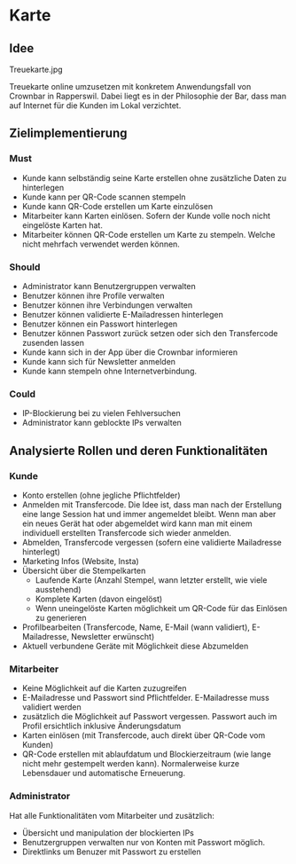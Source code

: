 # Karte

## Idee
Treuekarte.jpg

Treuekarte online umzusetzen mit konkretem Anwendungsfall von Crownbar in Rapperswil. Dabei liegt es in der Philosophie der Bar, dass man auf Internet für die Kunden im Lokal verzichtet. 

## Zielimplementierung
### Must
 * Kunde kann selbständig seine Karte erstellen ohne zusätzliche Daten zu hinterlegen
 * Kunde kann per QR-Code scannen stempeln
 * Kunde kann QR-Code erstellen um Karte einzulösen
 * Mitarbeiter kann Karten einlösen. Sofern der Kunde volle noch nicht eingelöste Karten hat.
 * Mitarbeiter können QR-Code erstellen um Karte zu stempeln. Welche nicht mehrfach verwendet werden können.

### Should
 * Administrator kann Benutzergruppen verwalten
 * Benutzer können ihre Profile verwalten
 * Benutzer können ihre Verbindungen verwalten
 * Benutzer können validierte E-Mailadressen hinterlegen
 * Benutzer können ein Passwort hinterlegen
 * Benutzer können Passwort zurück setzen oder sich den Transfercode zusenden lassen
 * Kunde kann sich in der App über die Crownbar informieren
 * Kunde kann sich für Newsletter anmelden
 * Kunde kann stempeln ohne Internetverbindung.

### Could
 * IP-Blockierung bei zu vielen Fehlversuchen
 * Administrator kann geblockte IPs verwalten

## Analysierte Rollen und deren Funktionalitäten
### Kunde
* Konto erstellen (ohne jegliche Pflichtfelder)
* Anmelden mit Transfercode. Die Idee ist, dass man nach der Erstellung eine lange Session hat und immer angemeldet bleibt. Wenn man aber ein neues Gerät hat oder abgemeldet wird kann man mit einem individuell erstellten Transfercode sich wieder anmelden.
* Abmelden, Transfercode vergessen (sofern eine validierte Mailadresse hinterlegt)
* Marketing Infos (Website, Insta)
* Übersicht über die Stempelkarten 
    * Laufende Karte (Anzahl Stempel, wann letzter erstellt, wie viele ausstehend)
    * Komplete Karten (davon eingelöst)
    * Wenn uneingelöste Karten möglichkeit um QR-Code für das Einlösen zu generieren
* Profilbearbeiten (Transfercode, Name, E-Mail (wann validiert), E-Mailadresse, Newsletter erwünscht)
* Aktuell verbundene Geräte mit Möglichkeit diese Abzumelden

### Mitarbeiter
* Keine Möglichkeit auf die Karten zuzugreifen
* E-Mailadresse und Passwort sind Pflichtfelder. E-Mailadresse muss validiert werden
* zusätzlich die Möglichkeit auf Passwort vergessen. Passwort auch im Profil ersichtlich inklusive Änderungsdatum
* Karten einlösen (mit Transfercode, auch direkt über QR-Code vom Kunden)
* QR-Code erstellen mit ablaufdatum und Blockierzeitraum (wie lange nicht mehr gestempelt werden kann). Normalerweise kurze Lebensdauer und automatische Erneuerung.
    
### Administrator
Hat alle Funktionalitäten vom Mitarbeiter und zusätzlich:
* Übersicht und manipulation der blockierten IPs
* Benutzergruppen verwalten nur von Konten mit Passwort möglich.
* Direktlinks um Benuzer mit Passwort zu erstellen





